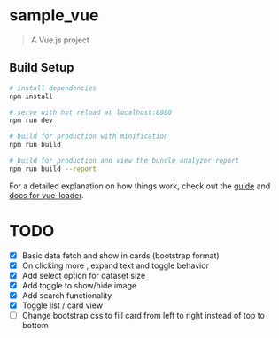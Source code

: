 # sample_vue

> A Vue.js project

## Build Setup

``` bash
# install dependencies
npm install

# serve with hot reload at localhost:8080
npm run dev

# build for production with minification
npm run build

# build for production and view the bundle analyzer report
npm run build --report
```

For a detailed explanation on how things work, check out the [guide](http://vuejs-templates.github.io/webpack/) and [docs for vue-loader](http://vuejs.github.io/vue-loader).

# TODO
- [x] Basic data fetch and show in cards (bootstrap format)
- [x] On clicking more , expand text and toggle behavior
- [x] Add select option for dataset size
- [x] Add toggle to show/hide image
- [x] Add search functionality
- [x] Toggle list / card view
- [ ] Change bootstrap css to fill card from left to right instead of top to bottom
